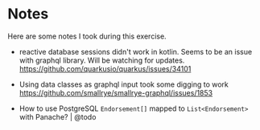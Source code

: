 # Notes

Here are some notes I took during this exercise.

- reactive database sessions didn't work in kotlin. Seems to be an issue with graphql library. Will be watching for updates.
  https://github.com/quarkusio/quarkus/issues/34101

- Using data classes as graphql input took some digging to work
  https://github.com/smallrye/smallrye-graphql/issues/1853

- How to use PostgreSQL `Endorsement[]` mapped to `List<Endorsement>` with Panache? | @todo

